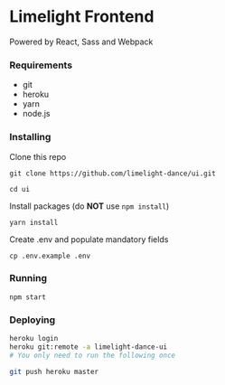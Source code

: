 # Limelight Frontend
Powered by React, Sass and Webpack

### Requirements
- git
- heroku
- yarn
- node.js

### Installing
Clone this repo
```
git clone https://github.com/limelight-dance/ui.git

cd ui
```
Install packages (do **NOT** use `npm install`)
```
yarn install
```
Create .env and populate mandatory fields
```
cp .env.example .env
```
### Running
```
npm start
```
### Deploying
```sh
heroku login
heroku git:remote -a limelight-dance-ui
# You only need to run the following once

git push heroku master
```
